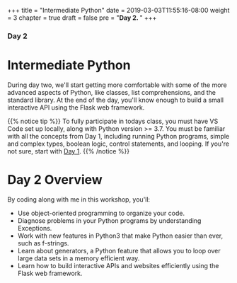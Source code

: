 +++
title = "Intermediate Python"
date = 2019-03-03T11:55:16-08:00
weight = 3
chapter = true
draft = false
pre = "<b>Day 2. </b>"
+++

### Day 2

# Intermediate Python

During day two, we'll start getting more comfortable with some of the more advanced aspects of Python, like classes, list comprehensions, and the standard library. At the end of the day, you'll know enough to build a small interactive API using the Flask web framework.

{{% notice tip %}}
To fully participate in todays class, you must have VS Code set up locally, along with Python version >= 3.7. You must be familiar with all the concepts from Day 1, including running Python programs, simple and complex types, boolean logic, control statements, and looping. If you're not sure, start with [Day 1](../02-introduction-to-python).
{{% /notice %}}

# Day 2 Overview

By coding along with me in this workshop, you'll:

- Use object-oriented programming to organize your code.
- Diagnose problems in your Python programs by understanding Exceptions.
- Work with new features in Python3 that make Python easier than ever, such as f-strings.
- Learn about generators, a Python feature that allows you to loop over large data sets in a memory efficient way.
- Learn how to build interactive APIs and websites efficiently using the Flask web framework.
